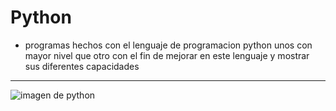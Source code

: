 # Python
 
 - programas hechos con el lenguaje de programacion python unos con mayor nivel que otro con el fin de mejorar en este lenguaje y mostrar sus diferentes capacidades

***
![imagen de python](https://jahazielponce.com/wp-content/uploads/python.png)
